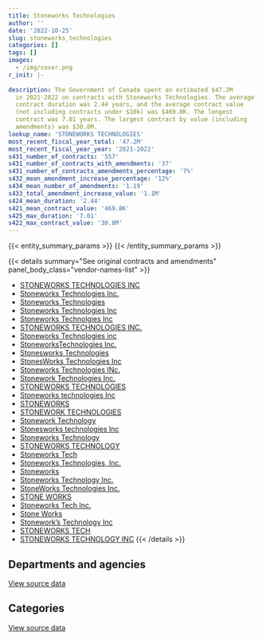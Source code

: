 ```yaml
---
title: Stoneworks Technologies
author: ''
date: '2022-10-25'
slug: stoneworks_technologies
categories: []
tags: []
images:
  - /img/cover.png
r_init: |-
  
description: The Government of Canada spent an estimated $47.2M
  in 2021-2022 on contracts with Stoneworks Technologies. The average
  contract duration was 2.44 years, and the average contract value
  (not including contracts under $10k) was $469.8K. The longest
  contract was 7.01 years. The largest contract by value (including
  amendments) was $30.8M.
lookup_name: 'STONEWORKS TECHNOLOGIES'
most_recent_fiscal_year_total: '47.2M'
most_recent_fiscal_year_year: '2021-2022'
s431_number_of_contracts: '557'
s431_number_of_contracts_with_amendments: '37'
s431_number_of_contracts_amendments_percentage: '7%'
s432_mean_amendment_increase_percentage: '12%'
s434_mean_number_of_amendments: '1.19'
s433_total_amendment_increase_value: '1.1M'
s424_mean_duration: '2.44'
s421_mean_contract_value: '469.8K'
s425_max_duration: '7.01'
s422_max_contract_value: '30.8M'
---
```


<script src="/rmarkdown-libs/htmlwidgets/htmlwidgets.js"></script>
<link href="/rmarkdown-libs/datatables-css/datatables-crosstalk.css" rel="stylesheet" />
<script src="/rmarkdown-libs/datatables-binding/datatables.js"></script>
<script src="/rmarkdown-libs/jquery/jquery-3.6.0.min.js"></script>
<link href="/rmarkdown-libs/dt-core-bootstrap/css/dataTables.bootstrap.min.css" rel="stylesheet" />
<link href="/rmarkdown-libs/dt-core-bootstrap/css/dataTables.bootstrap.extra.css" rel="stylesheet" />
<script src="/rmarkdown-libs/dt-core-bootstrap/js/jquery.dataTables.min.js"></script>
<script src="/rmarkdown-libs/dt-core-bootstrap/js/dataTables.bootstrap.min.js"></script>
<link href="/rmarkdown-libs/crosstalk/css/crosstalk.min.css" rel="stylesheet" />
<script src="/rmarkdown-libs/crosstalk/js/crosstalk.min.js"></script>
<script src="/rmarkdown-libs/htmlwidgets/htmlwidgets.js"></script>
<link href="/rmarkdown-libs/datatables-css/datatables-crosstalk.css" rel="stylesheet" />
<script src="/rmarkdown-libs/datatables-binding/datatables.js"></script>
<script src="/rmarkdown-libs/jquery/jquery-3.6.0.min.js"></script>
<link href="/rmarkdown-libs/dt-core-bootstrap/css/dataTables.bootstrap.min.css" rel="stylesheet" />
<link href="/rmarkdown-libs/dt-core-bootstrap/css/dataTables.bootstrap.extra.css" rel="stylesheet" />
<script src="/rmarkdown-libs/dt-core-bootstrap/js/jquery.dataTables.min.js"></script>
<script src="/rmarkdown-libs/dt-core-bootstrap/js/dataTables.bootstrap.min.js"></script>
<link href="/rmarkdown-libs/crosstalk/css/crosstalk.min.css" rel="stylesheet" />
<script src="/rmarkdown-libs/crosstalk/js/crosstalk.min.js"></script>

{{< entity_summary_params >}}
{{< /entity_summary_params >}}

{{< details summary="See original contracts and amendments" panel_body_class="vendor-names-list" >}}
- [STONEWORKS TECHNOLOGIES INC](https://search.open.canada.ca/en/ct/?sort=contract_value_f%20desc&page=1&search_text=%22STONEWORKS%20TECHNOLOGIES%20INC%22)
- [Stoneworks Technologies Inc.](https://search.open.canada.ca/en/ct/?sort=contract_value_f%20desc&page=1&search_text=%22Stoneworks%20Technologies%20Inc.%22)
- [Stoneworks Technologies](https://search.open.canada.ca/en/ct/?sort=contract_value_f%20desc&page=1&search_text=%22Stoneworks%20Technologies%22)
- [Stoneworks Technologies Inc](https://search.open.canada.ca/en/ct/?sort=contract_value_f%20desc&page=1&search_text=%22Stoneworks%20Technologies%20Inc%22)
- [Stoneworks Technolgies Inc](https://search.open.canada.ca/en/ct/?sort=contract_value_f%20desc&page=1&search_text=%22Stoneworks%20Technolgies%20Inc%22)
- [STONEWORKS TECHNOLOGIES INC.](https://search.open.canada.ca/en/ct/?sort=contract_value_f%20desc&page=1&search_text=%22STONEWORKS%20TECHNOLOGIES%20INC.%22)
- [Stoneworks Technologies inc](https://search.open.canada.ca/en/ct/?sort=contract_value_f%20desc&page=1&search_text=%22Stoneworks%20Technologies%20inc%22)
- [StoneworksTechnologies Inc.](https://search.open.canada.ca/en/ct/?sort=contract_value_f%20desc&page=1&search_text=%22StoneworksTechnologies%20Inc.%22)
- [Stonesworks Technologies](https://search.open.canada.ca/en/ct/?sort=contract_value_f%20desc&page=1&search_text=%22Stonesworks%20Technologies%22)
- [StonesWorks Technologies Inc](https://search.open.canada.ca/en/ct/?sort=contract_value_f%20desc&page=1&search_text=%22StonesWorks%20Technologies%20Inc%22)
- [Stoneworks Technologies INc.](https://search.open.canada.ca/en/ct/?sort=contract_value_f%20desc&page=1&search_text=%22Stoneworks%20Technologies%20INc.%22)
- [Stonework Technologies Inc.](https://search.open.canada.ca/en/ct/?sort=contract_value_f%20desc&page=1&search_text=%22Stonework%20Technologies%20Inc.%22)
- [STONEWORKS TECHNOLOGIES](https://search.open.canada.ca/en/ct/?sort=contract_value_f%20desc&page=1&search_text=%22STONEWORKS%20TECHNOLOGIES%22)
- [Stoneworks technologies Inc](https://search.open.canada.ca/en/ct/?sort=contract_value_f%20desc&page=1&search_text=%22Stoneworks%20technologies%20Inc%22)
- [STONEWORKS](https://search.open.canada.ca/en/ct/?sort=contract_value_f%20desc&page=1&search_text=%22STONEWORKS%22)
- [STONEWORK TECHNOLOGIES](https://search.open.canada.ca/en/ct/?sort=contract_value_f%20desc&page=1&search_text=%22STONEWORK%20TECHNOLOGIES%22)
- [Stonework Technology](https://search.open.canada.ca/en/ct/?sort=contract_value_f%20desc&page=1&search_text=%22Stonework%20Technology%22)
- [Stonesworks technologies Inc](https://search.open.canada.ca/en/ct/?sort=contract_value_f%20desc&page=1&search_text=%22Stonesworks%20technologies%20Inc%22)
- [Stoneworks Technology](https://search.open.canada.ca/en/ct/?sort=contract_value_f%20desc&page=1&search_text=%22Stoneworks%20Technology%22)
- [STONEWORKS TECHNOLOGY](https://search.open.canada.ca/en/ct/?sort=contract_value_f%20desc&page=1&search_text=%22STONEWORKS%20TECHNOLOGY%22)
- [Stoneworks Tech](https://search.open.canada.ca/en/ct/?sort=contract_value_f%20desc&page=1&search_text=%22Stoneworks%20Tech%22)
- [Stoneworks Technologies, Inc.](https://search.open.canada.ca/en/ct/?sort=contract_value_f%20desc&page=1&search_text=%22Stoneworks%20Technologies%2c%20Inc.%22)
- [Stoneworks](https://search.open.canada.ca/en/ct/?sort=contract_value_f%20desc&page=1&search_text=%22Stoneworks%22)
- [Stoneworks Technology Inc.](https://search.open.canada.ca/en/ct/?sort=contract_value_f%20desc&page=1&search_text=%22Stoneworks%20Technology%20Inc.%22)
- [StoneWorks Technologies Inc.](https://search.open.canada.ca/en/ct/?sort=contract_value_f%20desc&page=1&search_text=%22StoneWorks%20Technologies%20Inc.%22)
- [STONE WORKS](https://search.open.canada.ca/en/ct/?sort=contract_value_f%20desc&page=1&search_text=%22STONE%20WORKS%22)
- [Stoneworks Tech Inc.](https://search.open.canada.ca/en/ct/?sort=contract_value_f%20desc&page=1&search_text=%22Stoneworks%20Tech%20Inc.%22)
- [Stone Works](https://search.open.canada.ca/en/ct/?sort=contract_value_f%20desc&page=1&search_text=%22Stone%20Works%22)
- [Stonework’s Technology Inc](https://search.open.canada.ca/en/ct/?sort=contract_value_f%20desc&page=1&search_text=%22Stonework%27s%20Technology%20Inc%22)
- [STONEWORKS TECH](https://search.open.canada.ca/en/ct/?sort=contract_value_f%20desc&page=1&search_text=%22STONEWORKS%20TECH%22)
- [STONEWORKS TECHNOLOGY INC](https://search.open.canada.ca/en/ct/?sort=contract_value_f%20desc&page=1&search_text=%22STONEWORKS%20TECHNOLOGY%20INC%22)
{{< /details >}}

## Departments and agencies

<div id="htmlwidget-1" style="width:100%;height:auto;" class="datatables html-widget"></div>
<script type="application/json" data-for="htmlwidget-1">{"x":{"style":"bootstrap","filter":"none","vertical":false,"data":[["<a href=\"/departments/aafc-aac/\">Agriculture and Agri-Food Canada<\/a>","<a href=\"/departments/atssc-scdata/\">Administrative Tribunals Support Service of Canada<\/a>","<a href=\"/departments/cra-arc/\">Canada Revenue Agency<\/a>","<a href=\"/departments/crtc/\">Canadian Radio-television and Telecommunications Commission<\/a>","<a href=\"/departments/dfatd-maecd/\">Global Affairs Canada<\/a>","<a href=\"/departments/dfo-mpo/\">Fisheries and Oceans Canada<\/a>","<a href=\"/departments/dnd-mdn/\">National Defence<\/a>","<a href=\"/departments/fcac-acfc/\">Financial Consumer Agency of Canada<\/a>","<a href=\"/departments/hc-sc/\">Health Canada<\/a>","<a href=\"/departments/ic/\">Innovation, Science and Economic Development Canada<\/a>","<a href=\"/departments/irb-cisr/\">Immigration and Refugee Board of Canada<\/a>","<a href=\"/departments/jus/\">Department of Justice Canada<\/a>","<a href=\"/departments/nfb-onf/\">National Film Board<\/a>","<a href=\"/departments/nrc-cnrc/\">National Research Council Canada<\/a>","<a href=\"/departments/nrcan-rncan/\">Natural Resources Canada<\/a>","<a href=\"/departments/nserc-crsng/\">Natural Sciences and Engineering Research Council of Canada<\/a>","<a href=\"/departments/nsira-ossnr/\">National Security and Intelligence Review Agency<\/a>","<a href=\"/departments/osfi-bsif/\">Office of the Superintendent of Financial Institutions Canada<\/a>","<a href=\"/departments/pwgsc-tpsgc/\">Public Services and Procurement Canada<\/a>","<a href=\"/departments/rcmp-grc/\">Royal Canadian Mounted Police<\/a>","<a href=\"/departments/ssc-spc/\">Shared Services Canada<\/a>","<a href=\"/departments/statcan/\">Statistics Canada<\/a>","<a href=\"/departments/tc/\">Transport Canada<\/a>"],[8147.16,15905.01,282347.77,248807.41,76369.89,null,8813365.43,230464.9,492017.6,45304.33,null,null,29767.45,15685.68,165029.7,122428.79,null,137009.44,null,53292.68,6316898.53,null,null],[8169.48,null,413357.13,18425.72,706786.45,null,9728806.37,81919.29,null,234003.46,68222.51,null,29849,null,null,210033.15,null,552718.14,13751.01,789532.73,12275358.97,37205.25,103143.06],[8147.16,null,412227.74,86315.28,142670.71,14347.33,14985150.43,47807.36,null,68288.08,null,8071.11,104772.73,10186.5,null,151753.1,191397.43,313083.13,null,19224.87,18662457.87,null,18803.2],[null,52683.58,412227.74,87169.31,null,null,19338278.6,null,null,null,null,13276.39,284166.96,17061.94,null,590314.89,null,296190.28,null,387209.41,25750839.09,null,null]],"container":"<table class=\"table table-striped table-hover row-border order-column display\">\n  <thead>\n    <tr>\n      <th>Department<\/th>\n      <th>2018-2019<\/th>\n      <th>2019-2020<\/th>\n      <th>2020-2021<\/th>\n      <th>2021-2022<\/th>\n    <\/tr>\n  <\/thead>\n<\/table>","options":{"order":[[4,"desc"]],"pageLength":10,"autoWidth":true,"columnDefs":[{"targets":1,"render":"function(data, type, row, meta) {\n    return type !== 'display' ? data : DTWidget.formatCurrency(data, \"$\", 2, 3, \",\", \".\", true, null);\n  }"},{"targets":2,"render":"function(data, type, row, meta) {\n    return type !== 'display' ? data : DTWidget.formatCurrency(data, \"$\", 2, 3, \",\", \".\", true, null);\n  }"},{"targets":3,"render":"function(data, type, row, meta) {\n    return type !== 'display' ? data : DTWidget.formatCurrency(data, \"$\", 2, 3, \",\", \".\", true, null);\n  }"},{"targets":4,"render":"function(data, type, row, meta) {\n    return type !== 'display' ? data : DTWidget.formatCurrency(data, \"$\", 2, 3, \",\", \".\", true, null);\n  }"},{"width":"16%","targets":[1,2,3,4]},{"className":"dt-right","targets":[1,2,3,4]}],"orderClasses":false}},"evals":["options.columnDefs.0.render","options.columnDefs.1.render","options.columnDefs.2.render","options.columnDefs.3.render"],"jsHooks":[]}</script>
<p class="text-right">
<a href="https://github.com/GoC-Spending/contracts-data/tree/main/data/out/vendors/stoneworks_technologies/summary_by_fiscal_year_by_department.csv" class="source-data-link btn btn-link">View source data</a>
</p>

## Categories

<div id="htmlwidget-2" style="width:100%;height:auto;" class="datatables html-widget"></div>
<script type="application/json" data-for="htmlwidget-2">{"x":{"style":"bootstrap","filter":"none","vertical":false,"data":[["<a href=\"/categories/facilities_and_construction/\">Facilities and construction<\/a>","<a href=\"/categories/office_management/\">Office management<\/a>","<a href=\"/categories/defence/\">Defence<\/a>","<a href=\"/categories/professional_services/\">Professional services<\/a>","<a href=\"/categories/information_technology/\">Information technology<\/a>","<a href=\"/categories/industrial_products_and_services/\">Industrial products and services<\/a>","<a href=\"/categories/security_and_protection/\">Security and protection<\/a>"],[10518.62,1012.57,8813365.43,null,8212259.47,15685.68,null],[14153.73,7126.93,9708908.43,19897.94,15518809.1,null,2385.59],[14115.06,7107.46,14985150.43,null,20235286.54,null,3044.55],[14115.06,7107.46,19338278.6,null,27866872.52,null,3044.55]],"container":"<table class=\"table table-striped table-hover row-border order-column display\">\n  <thead>\n    <tr>\n      <th>Category<\/th>\n      <th>2018-2019<\/th>\n      <th>2019-2020<\/th>\n      <th>2020-2021<\/th>\n      <th>2021-2022<\/th>\n    <\/tr>\n  <\/thead>\n<\/table>","options":{"order":[[4,"desc"]],"dom":"t","pageLength":30,"autoWidth":true,"columnDefs":[{"targets":1,"render":"function(data, type, row, meta) {\n    return type !== 'display' ? data : DTWidget.formatCurrency(data, \"$\", 2, 3, \",\", \".\", true, null);\n  }"},{"targets":2,"render":"function(data, type, row, meta) {\n    return type !== 'display' ? data : DTWidget.formatCurrency(data, \"$\", 2, 3, \",\", \".\", true, null);\n  }"},{"targets":3,"render":"function(data, type, row, meta) {\n    return type !== 'display' ? data : DTWidget.formatCurrency(data, \"$\", 2, 3, \",\", \".\", true, null);\n  }"},{"targets":4,"render":"function(data, type, row, meta) {\n    return type !== 'display' ? data : DTWidget.formatCurrency(data, \"$\", 2, 3, \",\", \".\", true, null);\n  }"},{"width":"16%","targets":[1,2,3,4]},{"className":"dt-right","targets":[1,2,3,4]}],"orderClasses":false,"lengthMenu":[10,25,30,50,100]}},"evals":["options.columnDefs.0.render","options.columnDefs.1.render","options.columnDefs.2.render","options.columnDefs.3.render"],"jsHooks":[]}</script>
<p class="text-right">
<a href="https://github.com/GoC-Spending/contracts-data/tree/main/data/out/vendors/stoneworks_technologies/summary_by_fiscal_year_by_category.csv" class="source-data-link btn btn-link">View source data</a>
</p>

